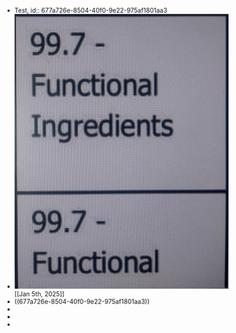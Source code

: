 - Test,
  id:: 677a726e-8504-40f0-9e22-975af1801aa3
- ![2025-01-05-17-23-57.jpeg](../assets/2025-01-05-17-23-57.jpeg)[[Jan 5th, 2025]]
- ((677a726e-8504-40f0-9e22-975af1801aa3))
-
-
-